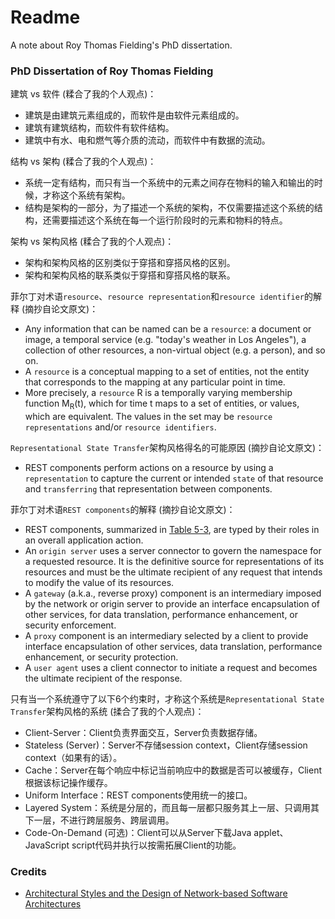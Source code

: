 # Readme
A note about Roy Thomas Fielding's PhD dissertation.

### PhD Dissertation of Roy Thomas Fielding

建筑 vs 软件 (糅合了我的个人观点)：
- 建筑是由建筑元素组成的，而软件是由软件元素组成的。
- 建筑有建筑结构，而软件有软件结构。
- 建筑中有水、电和燃气等介质的流动，而软件中有数据的流动。

结构 vs 架构 (糅合了我的个人观点)：
- 系统一定有结构，而只有当一个系统中的元素之间存在物料的输入和输出的时候，才称这个系统有架构。
- 结构是架构的一部分，为了描述一个系统的架构，不仅需要描述这个系统的结构，还需要描述这个系统在每一个运行阶段时的元素和物料的特点。

架构 vs 架构风格 (糅合了我的个人观点)：
- 架构和架构风格的区别类似于穿搭和穿搭风格的区别。
- 架构和架构风格的联系类似于穿搭和穿搭风格的联系。

菲尔丁对术语`resource`、`resource representation`和`resource identifier`的解释 (摘抄自论文原文)：
- Any information that can be named can be a `resource`: a document or image, a temporal service (e.g. "today's weather in Los Angeles"), a collection of other resources, a non-virtual object (e.g. a person), and so on.
- A `resource` is a conceptual mapping to a set of entities, not the entity that corresponds to the mapping at any particular point in time.
- More precisely, a `resource` R is a temporally varying membership function M<sub>R</sub>(t), which for time t maps to a set of entities, or values, which are equivalent. The values in the set may be `resource representations` and/or `resource identifiers`.

`Representational State Transfer`架构风格得名的可能原因 (摘抄自论文原文)：
- REST components perform actions on a resource by using a `representation` to capture the current or intended `state` of that resource and `transferring` that representation between components.

菲尔丁对术语`REST components`的解释 (摘抄自论文原文)：
- REST components, summarized in [Table 5-3](https://ics.uci.edu/~fielding/pubs/dissertation/rest_arch_style.htm#tab_5_3), are typed by their roles in an overall application action.
- An `origin server` uses a server connector to govern the namespace for a requested resource. It is the definitive source for representations of its resources and must be the ultimate recipient of any request that intends to modify the value of its resources.
- A `gateway` (a.k.a., reverse proxy) component is an intermediary imposed by the network or origin server to provide an interface encapsulation of other services, for data translation, performance enhancement, or security enforcement.
- A `proxy` component is an intermediary selected by a client to provide interface encapsulation of other services, data translation, performance enhancement, or security protection.
- A `user agent` uses a client connector to initiate a request and becomes the ultimate recipient of the response.

只有当一个系统遵守了以下6个约束时，才称这个系统是`Representational State Transfer`架构风格的系统 (揉合了我的个人观点)：
- Client-Server：Client负责界面交互，Server负责数据存储。
- Stateless (Server)：Server不存储session context，Client存储session context（如果有的话）。
- Cache：Server在每个响应中标记当前响应中的数据是否可以被缓存，Client根据该标记操作缓存。
- Uniform Interface：REST components使用统一的接口。
- Layered System：系统是分层的，而且每一层都只服务其上一层、只调用其下一层，不进行跨层服务、跨层调用。
- Code-On-Demand (可选)：Client可以从Server下载Java applet、JavaScript script代码并执行以按需拓展Client的功能。

### Credits
- [Architectural Styles and the Design of Network-based Software Architectures](https://ics.uci.edu/~fielding/pubs/dissertation/top.htm)
